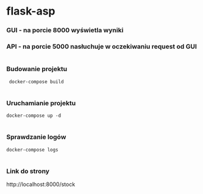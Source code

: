 # flask-asp

### GUI - na porcie 8000 wyświetla wyniki
### API - na porcie 5000 nasłuchuje w oczekiwaniu request od GUI
#
###  Budowanie projektu
```
 docker-compose build 
```
 #
 ### Uruchamianie projektu
 ```
 docker-compose up -d
 ```
  #
 ### Sprawdzanie logów
 ```
 docker-compose logs
 ```
  #
 ### Link do strony
 http://localhost:8000/stock